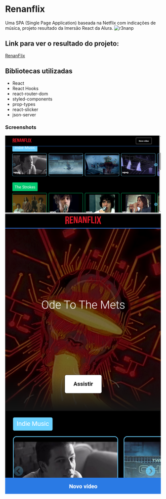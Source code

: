 # Renanflix
Uma SPA (Single Page Application) baseada na Netflix com indicações de música, projeto resultado da Imersão React da Alura.
![r3nanp](https://img.shields.io/badge/r3nanp-renanflix-blue)

## Link para ver o resultado do projeto:
[RenanFlix](https://renanflix.netlify.app/)

## Bibliotecas utilizadas
* React
* React Hooks
* react-router-dom
* styled-components
* prop-types
* react-slicker
* json-server

### Screenshots
<img src="./.github/desktopscreenshot.png">
<img src="./.github/mobilescreenshot.png">
